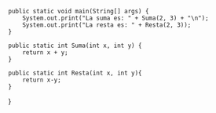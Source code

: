     public static void main(String[] args) {
        System.out.print("La suma es: " + Suma(2, 3) + "\n");
        System.out.print("La resta es: " + Resta(2, 3));
    }

    public static int Suma(int x, int y) {
        return x + y;
    }

    public static int Resta(int x, int y){
        return x-y;
    }
}
